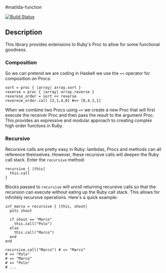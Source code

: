 #matilda-function

[![Build Status](https://travis-ci.org/seadowg/matilda-function.png?branch=master)](https://travis-ci.org/seadowg/matilda-function)

## Description

This library provides extensions to Ruby's Proc to allow for some functional goodness.

### Composition

So we can pretend we are coding in Haskell we use the `<<` operator for composition on Procs:

    sort = proc { |array| array.sort }
    reverse = proc { |array| array.reverse }
    reverese_order = sort << reverse
    reverese_order.call [3,1,4,8] #=> [8,4,3,1]
    
When we combine two Procs using `<<` we create a new Proc that will first execute the receiver Proc and
then pass the result to the argument Proc. This provides an expressive and modular approach to creating complex 
high order functons in Ruby.

### Recursive

Recursive calls are pretty easy in Ruby: lambdas, Procs and methods can
all reference themselves. However, these recursive calls will deepen the
Ruby call stack. Enter the `recursive` method:

    recursive { |this|
      this.call
    }

Blocks passed to `recursive` will unroll returning recursive calls so
that the recursion can execute without eating up the Ruby call stack.
This allows for infinitely recursive operations. Here's a quick example:

    inf_marco = recursive { |this, shout|
      puts shout

      if shout == "Marco"
        this.call("Polo")
      else
        this.call("Marco")
      end
    end

    recursive.call("Marco") # => "Marco"
    # => "Polo"
    # => "Marco"
    # => "Polo"
    # ...

